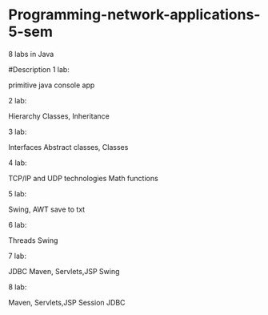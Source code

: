 # Programming-network-applications-5-sem
8 labs in Java

#Description
1 lab:
<!--comment-->
primitive java console app
<!--comment-->
2 lab:
<!--comment-->
Hierarchy
Classes, Inheritance
<!--comment-->
3 lab:
<!--comment-->
Interfaces
Abstract classes, Classes
<!--comment-->
4 lab:
<!--comment-->
TCP/IP and UDP technologies
Math functions
<!--comment-->
5 lab:
<!--comment-->
Swing, AWT
save to txt
<!--comment-->
6 lab:
<!--comment-->
Threads
Swing
<!--comment-->
7 lab:
<!--comment-->
JDBC
Maven, Servlets,JSP
Swing
<!--comment-->
8 lab:
<!--comment-->
Maven, Servlets,JSP
Session
JDBC
